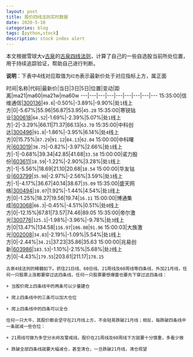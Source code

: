 ```yaml
---
layout: post
title: 股价四线法则实时数据
date: 2020-5-10
categories: blog
tags: [python,stock]
description: stock index alert
---
```



本文根据雪球大v[古泉](https://xueqiu.com/u/7148646888)的[古泉四线法则](https://xueqiu.com/7148646888/130498192)，计算了自己的一些自选股当前所处位置，用于持续追踪验证，帮助自己进行判断。

**说明**：下表中4线对应取值为`红色`表示最新价处于对应指标上方，属正面

时间|名称|代码|最新价|当日|3日|5日|位置|变动|距离|ma21|ma60|ma21w|ma60w
---|---|---|---|---|---|---|---|---
15:35:00|信维通信|[300136](https://xueqiu.com/S/SZ300136)|`49.6`|-0.50%|-3.89%|-9.90%|处`1`线上方|0|-5.67%|55.96|56.87|53.95|`45.28`
15:35:00|寒锐钴业|[300618](https://xueqiu.com/S/SZ300618)|`64.52`|-1.69%|-2.39%|5.07%|处`1`线上方|-2|-3.29%|66.11|71.37|66.13|`63.70`
15:35:00|中科创达|[300496](https://xueqiu.com/S/SZ300496)|`91.8`|-1.86%|-3.95%|6.14%|处`4`线上方|0|15.75%|`87.29`|`91.12`|`84.13`|`62.04`
15:00:00|中科曙光|[603019](https://xueqiu.com/S/SH603019)|`38.75`|-0.82%|-3.97%|2.66%|处`1`线上方|-1|-0.68%|39.34|42.85|41.68|`33.58`
15:00:00|诺力股份|[603611](https://xueqiu.com/S/SH603611)|`18.59`|-1.22%|-2.90%|3.28%|处`1`线上方|-1|-5.56%|18.69|21.10|20.68|`18.54`
15:00:00|华友钴业|[603799](https://xueqiu.com/S/SH603799)|`35.98`|-2.97%|-2.56%|3.59%|处`1`线上方|-1|-4.17%|36.67|40.14|38.67|`35.09`
15:35:00|盛天网络|[300494](https://xueqiu.com/S/SZ300494)|`18.07`|1.92%|-1.44%|4.54%|处`1`线上方|0|-1.25%|18.27|19.56|19.74|`16.11`
15:00:00|博通集成|[603068](https://xueqiu.com/S/SH603068)|`66.3`|-0.45%|-4.51%|0.51%|处`0`线上方|0|-12.15%|67.81|73.57|74.46|89.05
15:35:00|帝尔激光|[300776](https://xueqiu.com/S/SZ300776)|`125.1`|-1.98%|-3.96%|-9.78%|处`3`线上方|0|13.47%|134.58|`116.97`|`106.08`|`91.96`
15:00:03|大族激光|[002008](https://xueqiu.com/S/SZ002008)|`34.83`|-2.19%|-1.09%|5.54%|处`1`线上方|0|-2.44%|`34.21`|37.23|35.86|35.63
15:00:00|兆易创新|[603986](https://xueqiu.com/S/SH603986)|`183.53`|-1.10%|-2.15%|5.68%|处`2`线上方|0|-4.43%|`179.55`|203.61|211.17|`178.15`

```
古泉4线法则的精髓如下。抓住21日线、60日线、21周线及60周线等四条线，外加21月线，任何一只股票上涨都要穿过这四条线，任何一只股票要想爆雷也要先下穿过这四条线：

+ 当股价爬上四条线中的两条可以少量建仓

+ 爬上四条线中的三条可以加大仓位

+ 爬上四条线中的四条可以全仓

任何一只大牛，其股价都会坚守在21月线上方，不会轻易跌破21月线；相反，每跌破四条线中一条就减一些仓位：

+ 21周线可做为多空分水岭及警戒线，股价在21周线及60周线下方就要十分慎重，多看少做

+ 跌破全部四条线就要大幅减仓，甚至清仓，一旦跌破21月线，清仓观望
```